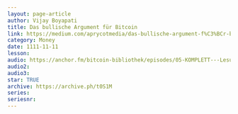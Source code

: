 ```yaml
---
layout: page-article
author: Vijay Boyapati
title: Das bullische Argument für Bitcoin
link: https://medium.com/aprycotmedia/das-bullische-argument-f%C3%BCr-bitcoin-9665e9375727
category: Money
date: 1111-11-11
lesson: 
audio: https://anchor.fm/bitcoin-bibliothek/episodes/05-KOMPLETT---Lesung-4---Das-Bullische-Argument-fr-Bitcoin-Vijay-Boyapati-e1fqjm8
audio2: 
audio3: 
star: TRUE
archive: https://archive.ph/t0S1M
series: 
seriesnr: 
---
```


